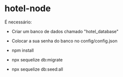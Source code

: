 # hotel-node

É necessário:

* Criar um banco de dados chamado "hotel_database"
* Colocar a sua senha do banco no config/config.json


* npm install
* npx sequelize db:migrate
* npx sequelize db:seed:all
